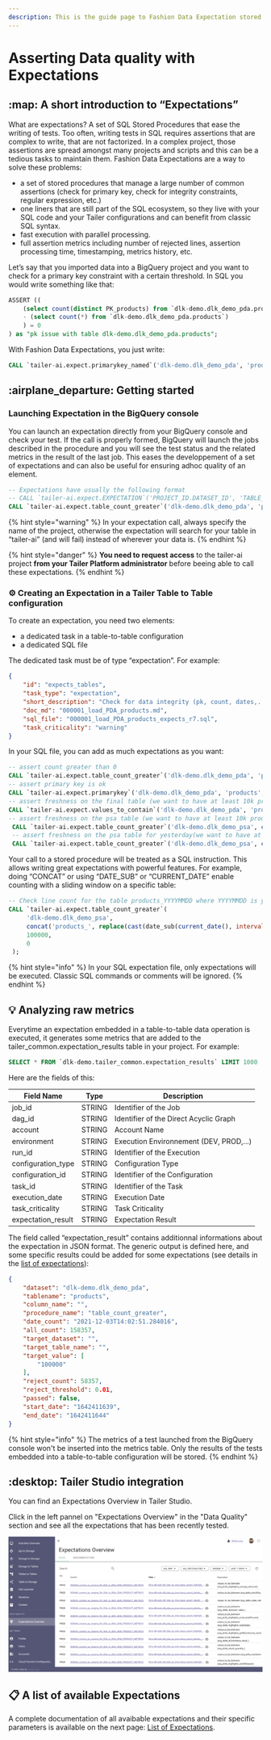 ```yaml
---
description: This is the guide page to Fashion Data Expectation stored procedures.
---
```


# Asserting Data quality with Expectations

## :map: A short introduction to “Expectations”

What are expectations? A set of SQL Stored Procedures that ease the writing of tests. Too often, writing tests in SQL requires assertions that are complex to write, that are not factorized. In a complex project, those assertions are spread amongst many projects and scripts and this can be a tedious tasks to maintain them. Fashion Data Expectations are a way to solve these problems:

* a set of stored procedures that manage a large number of common assertions (check for primary key, check for integrity constraints, regular expression, etc.)
* one liners that are still part of the SQL ecosystem, so they live with your SQL code and your Tailer configurations and can benefit from classic SQL syntax.
* fast execution with parallel processing.
* full assertion metrics including number of rejected lines, assertion processing time, timestamping, metrics history, etc.

Let’s say that you imported data into a BigQuery project and you want to check for a primary key constraint with a certain threshold. In SQL you would write something like that:

```sql
ASSERT ((
    (select count(distinct PK_products) from `dlk-demo.dlk_demo_pda.products`) 
    - (select count(*) from `dlk-demo.dlk_demo_pda.products`) 
    ) = 0
) as "pk issue with table dlk-demo.dlk_demo_pda.products";
```

With Fashion Data Expectations, you just write:

```sql
CALL `tailer-ai.expect.primarykey_named`('dlk-demo.dlk_demo_pda', 'products', 'PK_products', 0);                     
```

## :airplane\_departure: Getting started

### Launching Expectation in the BigQuery console

You can launch an expectation directly from your BigQuery console and check your test. If the call is properly formed, BigQuery will launch the jobs described in the procedure and you will see the test status and the related metrics in the result of the last job. This eases the developpement of a set of expectations and can also be useful for ensuring adhoc quality of an element.

```sql
-- Expectations have usually the following format
-- CALL `tailer-ai.expect.EXPECTATION`('PROJECT_ID.DATASET_ID', 'TABLE_ID', SOME_PARAMETERS); 
CALL `tailer-ai.expect.table_count_greater`('dlk-demo.dlk_demo_pda', 'products', 10000, 0); 
```

{% hint style="warning" %}
In your expectation call, always specify the name of the project, otherwise the expectation will search for your table in “tailer-ai” (and will fail) instead of wherever your data is.
{% endhint %}

{% hint style="danger" %}
**You need to request access** to the tailer-ai project **from your Tailer Platform administrator** before beeing able to call these expectations.&#x20;
{% endhint %}

### :gear: Creating an Expectation in a Tailer Table to Table configuration

To create an expectation, you need two elements:&#x20;

* a dedicated task in a table-to-table configuration
* a dedicated SQL file

The dedicated task must be of type “expectation”. For example:

```json
{
    "id": "expects_tables",
    "task_type": "expectation",
    "short_description": "Check for data integrity (pk, count, dates,...).",
    "doc_md": "000001_load_PDA_products.md",
    "sql_file": "000001_load_PDA_products_expects_r7.sql",
    "task_criticality": "warning"
}
```

In your SQL file, you can add as much expectations as you want:

```sql
-- assert count greater than 0 
CALL `tailer-ai.expect.table_count_greater`('dlk-demo.dlk_demo_pda', 'products', 100000, 0); 
-- assert primary key is ok 
CALL `tailer-ai.expect.primarykey`('dlk-demo.dlk_demo_pda', 'products', 0); 
-- assert freshness on the final table (we want to have at least 10k products for today iteration) 
CALL `tailer-ai.expect.values_to_contain`('dlk-demo.dlk_demo_pda', 'products', 'max_importdate', cast(current_date() as string), 10000, 0); 
-- assert freshness on the psa table (we want to have at least 10k product for today psa)
 CALL `tailer-ai.expect.table_count_greater`('dlk-demo.dlk_demo_psa', concat('products_', replace(cast(current_date() as string), '-', '')), 100000, 0); 
 -- assert freshness on the psa table for yesterday(we want to have at least 10k product for yesterday psa) 
 CALL `tailer-ai.expect.table_count_greater`('dlk-demo.dlk_demo_psa', concat('products_', replace(cast(date_sub(current_date(), interval 1 day) as string), '-', '')), 100000, 0);
```

Your call to a stored procedure will be treated as a SQL instruction. This allows writing great expectations with powerful features. For example, doing “CONCAT” or using “DATE\_SUB” or “CURRENT\_DATE” enable counting with a sliding window on a specific table:

```sql
-- Check line count for the table products_YYYYMMDD where YYYYMMDD is yesterday's date
CALL `tailer-ai.expect.table_count_greater`(
     'dlk-demo.dlk_demo_psa', 
     concat('products_', replace(cast(date_sub(current_date(), interval 1 day) as string), '-', '')),
     100000, 
     0
 );
```

{% hint style="info" %}
In your SQL expectation file, only expectations will be executed. Classic SQL commands or comments will be ignored.
{% endhint %}

## 💡 Analyzing raw metrics

Everytime an expectation embedded in a table-to-table data operation is executed, it generates some metrics that are added to the tailer\_common.expectation\_results table in your project. For example:

```sql
SELECT * FROM `dlk-demo.tailer_common.expectation_results` LIMIT 1000 
```

Here are the fields of this:

| Field Name          | Type   | Description                             |
| ------------------- | ------ | --------------------------------------- |
| job\_id             | STRING | Identifier of the Job                   |
| dag\_id             | STRING | Identifier of the Direct Acyclic Graph  |
| account             | STRING | Account Name                            |
| environment         | STRING | Execution Environnement (DEV, PROD,...) |
| run\_id             | STRING | Identifier of the Execution             |
| configuration\_type | STRING | Configuration Type                      |
| configuration\_id   | STRING | Identifier of the Configuration         |
| task\_id            | STRING | Identifier of the Task                  |
| execution\_date     | STRING | Execution Date                          |
| task\_criticality   | STRING | Task Criticality                        |
| expectation\_result | STRING | Expectation Result                      |

The field called “expectation\_result” contains additionnal informations about the expectation in JSON format. The generic output is defined here, and some specific results could be added for some expectations (see details in the [list of expectations](list-of-expectations.md)):

```json
{
    "dataset": "dlk-demo.dlk_demo_pda",
    "tablename": "products",
    "column_name": "",
    "procedure_name": "table_count_greater",
    "date_count": "2021-12-03T14:02:51.284016",
    "all_count": 158357,
    "target_dataset": "",
    "target_table_name": "",
    "target_value": [
        "100000"
    ],
    "reject_count": 58357,
    "reject_threshold": 0.01,
    "passed": false,
    "start_date": "1642411639", 
    "end_date": "1642411644"
}
```

{% hint style="info" %}
The metrics of a test launched from the BigQuery console won't be inserted into the metrics table. Only the results of the tests embedded into a table-to-table configuration will be stored.
{% endhint %}

## :desktop: Tailer Studio integration

You can find an Expectations Overview in Tailer Studio.&#x20;

Click in the left pannel on "Expectations Overview" in the "Data Quality" section and see all the expectations that has been recently tested.&#x20;

![](<../../.gitbook/assets/image (1).png>)

## **📋** A list of available Expectations

A complete documentation of all avaibable expectations and their specific parameters is available on the next page: [List of Expectations](list-of-expectations.md).
